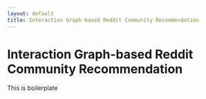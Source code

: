 ```yaml
---
layout: default
title: Interaction Graph-based Reddit Community Recommendation
---
```

# Interaction Graph-based Reddit Community Recommendation
This is boilerplate 
